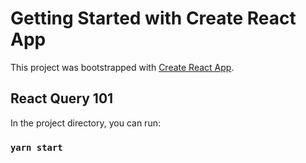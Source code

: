 # Getting Started with Create React App

This project was bootstrapped with [Create React App](https://github.com/facebook/create-react-app).

## React Query 101

In the project directory, you can run:

### `yarn start`
